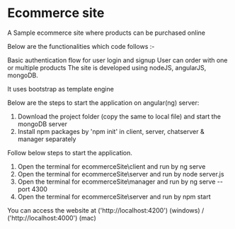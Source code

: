 # Ecommerce site
A Sample ecommerce site where products can be purchased online

Below are the functionalities which code follows :-

Basic authentication flow for user login and signup
User can order with one or multiple products
The site is developed using nodeJS, angularJS, mongoDB. 

It uses bootstrap as template engine

Below are the steps to start the application on angular(ng) server:

1. Download the project folder (copy the same to local file) and start the mongoDB server
2. Install npm packages by 'npm init' in client, server, chatserver & manager separately

Follow below steps to start the application.

1. Open the terminal for ecommerceSite\client and run by ng serve
2. Open the terminal for ecommerceSite\server and run by node server.js
3. Open the terminal for ecommerceSite\manager and run by ng serve --port 4300 
4. Open the terminal for ecommerceSite\server and run by npm start

You can access the website at ('http://localhost:4200') (windows) / ('http://localhost:4000') (mac)
